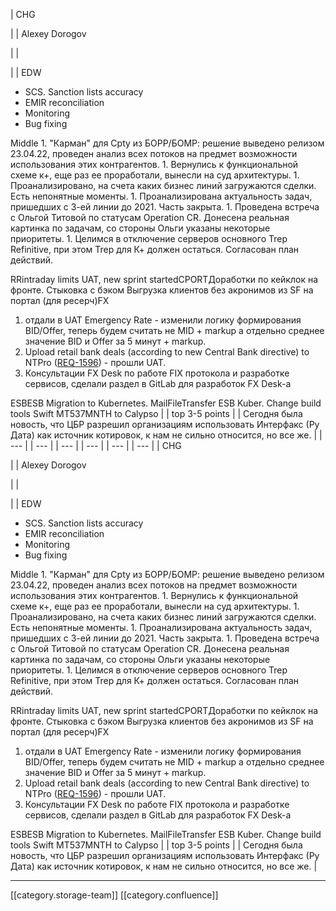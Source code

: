 





| CHG

 | 
| Alexey Dorogov

 | 
|    

 | 
| EDW

<ul><li>SCS. Sanction lists accuracy</li><li>EMIR reconciliation</li><li>Monitoring</li><li>Bug fixing</li></ul>Middle
1. "Карман" для Cpty из БОРР/БОМР: решение выведено релизом 23.04.22, проведен анализ всех потоков на предмет возможности использования этих контрагентов.
1. Вернулись к функциональной схеме к+, еще раз ее проработали, вынесли на суд архитектуры.
1. Проанализировано, на счета каких бизнес линий загружаются сделки. Есть непонятные моменты.
1. Проанализирована актуальность задач, пришедших с 3-ей линии до 2021. Часть закрыта.
1. Проведена встреча с Ольгой Титовой по статусам Operation CR. Донесена реальная картинка по задачам, со стороны Ольги указаны некоторые приоритеты.
1. Целимся в отключение серверов основного Trep Refinitive, при этом Trep для К+ должен остаться. Согласован план действий.

RRintraday limits UAT, new sprint startedCPORTДоработки по кейклок на фронте. Стыковка с бэком Выгрузка клиентов без акронимов из SF на портал (для ресерч)FX
1. отдали в UAT Emergency Rate - изменили логику формирования BID/Offer, теперь будем считать не MID + markup а отдельно среднее значение BID и Offer за 5 минут + markup. 
1. Upload retail bank deals (according to new Central Bank directive) to NTPro ([REQ-1596](http://jira/browse/REQ-1596)) - прошли UAT. 
1. Консультации FX Desk по работе FIX протокола и разработке сервисов, сделали раздел в GitLab для разработок FX Desk-a

ESBESB Migration to Kubernetes. MailFileTransfer ESB Kuber. Change build tools Swift MT537MNTH to Calypso | 
| top 3-5 points | 
| Сегодня была новость, что ЦБР разрешил организациям использовать Интерфакс (Ру Дата) как источник котировок, к нам не сильно относится, но все же. | 
|  --- | 
|  --- | 
|  --- | 
|  --- | 
|  --- | 
|  --- | 
| CHG

 | 
| Alexey Dorogov

 | 
|    

 | 
| EDW

<ul><li>SCS. Sanction lists accuracy</li><li>EMIR reconciliation</li><li>Monitoring</li><li>Bug fixing</li></ul>Middle
1. "Карман" для Cpty из БОРР/БОМР: решение выведено релизом 23.04.22, проведен анализ всех потоков на предмет возможности использования этих контрагентов.
1. Вернулись к функциональной схеме к+, еще раз ее проработали, вынесли на суд архитектуры.
1. Проанализировано, на счета каких бизнес линий загружаются сделки. Есть непонятные моменты.
1. Проанализирована актуальность задач, пришедших с 3-ей линии до 2021. Часть закрыта.
1. Проведена встреча с Ольгой Титовой по статусам Operation CR. Донесена реальная картинка по задачам, со стороны Ольги указаны некоторые приоритеты.
1. Целимся в отключение серверов основного Trep Refinitive, при этом Trep для К+ должен остаться. Согласован план действий.

RRintraday limits UAT, new sprint startedCPORTДоработки по кейклок на фронте. Стыковка с бэком Выгрузка клиентов без акронимов из SF на портал (для ресерч)FX
1. отдали в UAT Emergency Rate - изменили логику формирования BID/Offer, теперь будем считать не MID + markup а отдельно среднее значение BID и Offer за 5 минут + markup. 
1. Upload retail bank deals (according to new Central Bank directive) to NTPro ([REQ-1596](http://jira/browse/REQ-1596)) - прошли UAT. 
1. Консультации FX Desk по работе FIX протокола и разработке сервисов, сделали раздел в GitLab для разработок FX Desk-a

ESBESB Migration to Kubernetes. MailFileTransfer ESB Kuber. Change build tools Swift MT537MNTH to Calypso | 
| top 3-5 points | 
| Сегодня была новость, что ЦБР разрешил организациям использовать Интерфакс (Ру Дата) как источник котировок, к нам не сильно относится, но все же. | 







*****

[[category.storage-team]] 
[[category.confluence]] 
